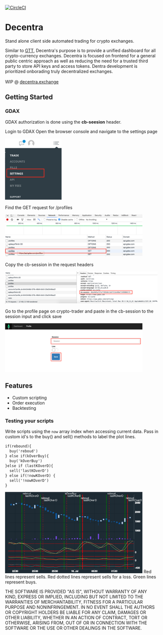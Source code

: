 [![CircleCI](https://circleci.com/gh/aastein/crypto-trader/tree/master.svg?style=svg&circle-token=ed13989cea476fd5f00e9e3abaa47c6bcc563c6f)](https://circleci.com/gh/aastein/crypto-trader/tree/master)

# Decentra

Stand alone client side automated trading for crypto exchanges.

Similar to <a target="_blank" href="https://coinbase.github.io/gdax-tt/gtt_about.html">GTT</a>, Decentra's purpose is to provide a unified dashboard for all crypto-currency exchanges. Decentra is focused on frontend for a general public centric approach as well as reducing the need for a trusted third party to store API keys and access tokens. Dentra development is prioritized onborading truly decentralized exchanges.
</br>
</br>
WIP @ <a target="_blank" href="https://aaronste.in">decentra.exchange</a>

## Getting Started

### GDAX

GDAX authorization is done using the **cb-seesion** header.

Login to GDAX
Open the browser console and navigate to the settings page

<img src="/public/step1.png" height="200">

Find the GET request for /profiles

<img src="/public/step2.png" width="450">

Copy the cb-session in the request headers

<img src="/public/step3.png" width="500">

Go to the profile page on crypto-trader and paste in the cb-session to the session input and click save

<img src="/public/step4.png" width="450">


## Features

- Custom scripting
- Order execution
- Backtesting

### Testing your scripts

Write scripts using the `now` array index when accessing current data.
Pass in custom id's to the buy() and sell() methods to label the plot lines.
```
if(rebound){
  buy('reboud')
} else if(kOverBuy){
  buy('kOverBuy')
}else if (lastKOverD){
  sell('lastKOverD')
} else if(!nowKOverD) {
  sell('!nowKOverD')
}
```
<img src="/public/chart.png" width="450">
Red lines represent sells.
Red dotted lines represent sells for a loss.
Green lines represent buys.


THE SOFTWARE IS PROVIDED "AS IS", WITHOUT WARRANTY OF ANY KIND, EXPRESS OR
IMPLIED, INCLUDING BUT NOT LIMITED TO THE WARRANTIES OF MERCHANTABILITY,
FITNESS FOR A PARTICULAR PURPOSE AND NONINFRINGEMENT. IN NO EVENT SHALL THE
AUTHORS OR COPYRIGHT HOLDERS BE LIABLE FOR ANY CLAIM, DAMAGES OR OTHER
LIABILITY, WHETHER IN AN ACTION OF CONTRACT, TORT OR OTHERWISE, ARISING FROM,
OUT OF OR IN CONNECTION WITH THE SOFTWARE OR THE USE OR OTHER DEALINGS IN THE
SOFTWARE.
